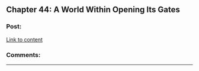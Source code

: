 ## Chapter 44: A World Within Opening Its Gates

### Post:

[Link to content]()

### Comments:

---

